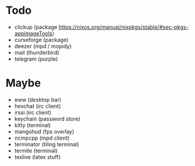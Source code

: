 # Todo

* clickup (package https://nixos.org/manual/nixpkgs/stable/#sec-pkgs-appimageTools)
* curseforge (package)
* deezer (mpd / mopidy)
* mail (thunderbird)
* telegram (purple)

# Maybe

* eww (desktop bar)
* hexchat (irc client)
* irssi (irc client)
* keychain (password store)
* kitty (terminal)
* mangohud (fps overlay)
* ncmpcpp (mpd client)
* terminator (tiling terminal)
* termite (terminal)
* texlive (latex stuff)
